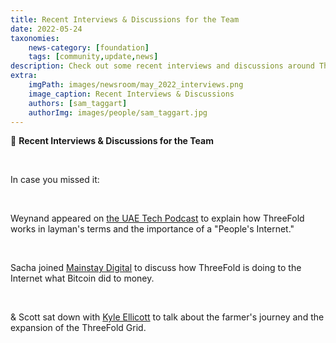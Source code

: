 ```yaml
---
title: Recent Interviews & Discussions for the Team
date: 2022-05-24
taxonomies:
    news-category: [foundation]
    tags: [community,update,news]
description: Check out some recent interviews and discussions around ThreeFold, decentralization, and farming.
extra:
    imgPath: images/newsroom/may_2022_interviews.png
    image_caption: Recent Interviews & Discussions
    authors: [sam_taggart]
    authorImg: images/people/sam_taggart.jpg
---
```



💬 **Recent Interviews & Discussions for the Team**

<br/>

In case you missed it:

<br/>

Weynand appeared on [the UAE Tech Podcast](https://www.albawaba.com/business/uae-tech-podcast-threefold-layer-zero-and-peoples-internet-1477554) to explain how ThreeFold works in layman's terms and the importance of a "People's Internet."

<br/>

Sacha joined [Mainstay Digital](https://mainstaydigital.com/verticals/macro-visions/macro-visions-doing-to-the-internet-what-bitcoin-did-to-money-with-sacha-obeegadoo/) to discuss how ThreeFold is doing to the Internet what Bitcoin did to money.

<br/>

& Scott sat down with [Kyle Ellicott](https://medium.com/coinmonks/a-farmers-journey-through-yielding-defi-nodes-and-expanding-the-grid-with-threefold-a70a3e3b98ea) to talk about the farmer's journey and the expansion of the ThreeFold Grid.
